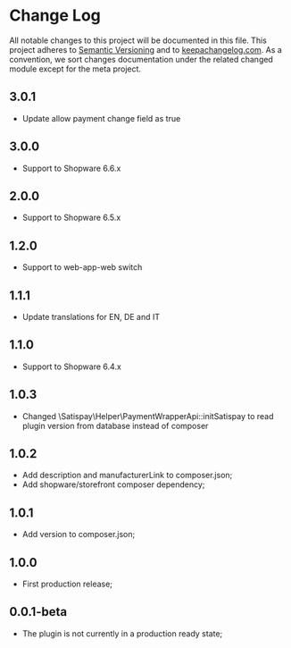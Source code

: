 # Change Log
All notable changes to this project will be documented in this file.
This project adheres to [Semantic Versioning](http://semver.org/) and to [keepachangelog.com](http://keepachangelog.com/).
As a convention, we sort changes documentation under the related changed module except for the meta project.

## 3.0.1
- Update allow payment change field as true

## 3.0.0
- Support to Shopware 6.6.x

## 2.0.0
- Support to Shopware 6.5.x

## 1.2.0
- Support to web-app-web switch

## 1.1.1
- Update translations for EN, DE and IT

## 1.1.0
- Support to Shopware 6.4.x

## 1.0.3
- Changed \Satispay\Helper\PaymentWrapperApi::initSatispay to read plugin version from database instead of composer

## 1.0.2
- Add description and manufacturerLink to composer.json;
- Add shopware/storefront composer dependency;

## 1.0.1
- Add version to composer.json;

## 1.0.0
- First production release;

## 0.0.1-beta
- The plugin is not currently in a production ready state;
